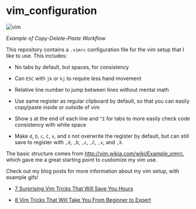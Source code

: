 # vim_configuration

![vim](https://user-images.githubusercontent.com/26510814/107433470-35a19d00-6ade-11eb-9fa6-557bebc9a068.gif)

_Example of Copy-Delete-Paste Workflow_

This repository contains a `.vimrc` configuration file for the vim setup that I like to use. This includes:

* No tabs by default, but spaces, for consistency

* Can `ESC` with `jk` or `kj` to require less hand movement

* Relative line number to jump between lines without mental math

* Use same register as regular clipboard by default, so that you can easily copy/paste inside or outside of vim

* Show `$` at the end of each line and `^I` for tabs to more easily check code consistency with white space

* Make `d`, `D`, `c`, `C`, `x`, and `X` not overwrite the register by default, but can still save to register with `,d`, `,D`, `,c`, `,C`, `,x`, and `,X`.

The basic structure comes from http://vim.wikia.com/wiki/Example_vimrc, which gave me a great starting point to customize my vim use.


Check out my blog posts for more information about my vim setup, with example gifs!

* [7 Surprising Vim Tricks That Will Save You Hours](https://levelup.gitconnected.com/7-surprising-vim-tricks-that-will-save-you-hours-b158d23fe9b7)

* [8 Vim Tricks That Will Take You From Beginner to Expert](https://medium.com/swlh/8-vim-tricks-that-will-take-you-from-beginner-to-expert-817ff4870245)
